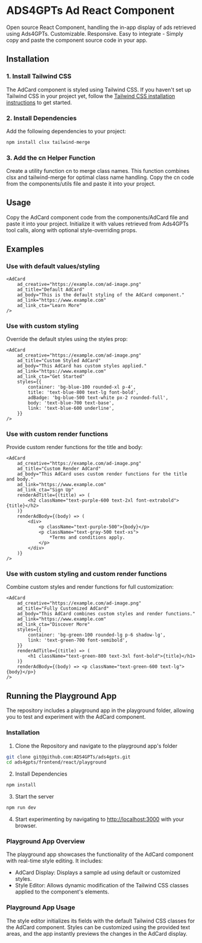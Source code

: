 # ADS4GPTs Ad React Component

Open source React Component, handling the in-app display of ads retrieved using Ads4GPTs. Customizable. Responsive. Easy to integrate - Simply copy and paste the component source code in your app.

## Installation

### 1. Install Tailwind CSS

The AdCard component is styled using Tailwind CSS. If you haven't set up Tailwind CSS in your project yet, follow the [Tailwind CSS installation instructions](https://tailwindcss.com/docs/installation) to get started.

### 2. Install Dependencies

Add the following dependencies to your project:

```bash
npm install clsx tailwind-merge
```

### 3. Add the cn Helper Function

Create a utility function cn to merge class names. This function combines clsx and tailwind-merge for optimal class name handling. Copy the cn code from the components/utils file and paste it into your project.

## Usage

Copy the AdCard component code from the components/AdCard file and paste it into your project. Initialize it with values retrieved from Ads4GPTs tool calls, along with optional style-overriding props.

## Examples

### Use with default values/styling

```tsx
<AdCard
    ad_creative="https://example.com/ad-image.png"
    ad_title="Default AdCard"
    ad_body="This is the default styling of the AdCard component."
    ad_link="https://www.example.com"
    ad_link_cta="Learn More"
/>
```

### Use with custom styling

Override the default styles using the styles prop:

```tsx
<AdCard
    ad_creative="https://example.com/ad-image.png"
    ad_title="Custom Styled AdCard"
    ad_body="This AdCard has custom styles applied."
    ad_link="https://www.example.com"
    ad_link_cta="Get Started"
    styles={{
        container: 'bg-blue-100 rounded-xl p-4',
        title: 'text-blue-800 text-lg font-bold',
        adBadge: 'bg-blue-500 text-white px-2 rounded-full',
        body: 'text-blue-700 text-base',
        link: 'text-blue-600 underline',
    }}
/>
```

### Use with custom render functions

Provide custom render functions for the title and body:

```tsx
<AdCard
    ad_creative="https://example.com/ad-image.png"
    ad_title="Custom Render AdCard"
    ad_body="This AdCard uses custom render functions for the title and body."
    ad_link="https://www.example.com"
    ad_link_cta="Sign Up"
    renderAdTitle={(title) => (
        <h2 className="text-purple-600 text-2xl font-extrabold">{title}</h2>
    )}
    renderAdBody={(body) => (
        <div>
            <p className="text-purple-500">{body}</p>
            <p className="text-gray-500 text-xs">
                *Terms and conditions apply.
            </p>
        </div>
    )}
/>
```

### Use with custom styling and custom render functions

Combine custom styles and render functions for full customization:

```tsx
<AdCard
    ad_creative="https://example.com/ad-image.png"
    ad_title="Fully Customized AdCard"
    ad_body="This AdCard combines custom styles and render functions."
    ad_link="https://www.example.com"
    ad_link_cta="Discover More"
    styles={{
        container: 'bg-green-100 rounded-lg p-6 shadow-lg',
        link: 'text-green-700 font-semibold',
    }}
    renderAdTitle={(title) => (
        <h1 className="text-green-800 text-3xl font-bold">{title}</h1>
    )}
    renderAdBody={(body) => <p className="text-green-600 text-lg">{body}</p>}
/>
```

## Running the Playground App

The repository includes a playground app in the playground folder, allowing you to test and experiment with the AdCard component.

### Installation

1. Clone the Repository and navigate to the playground app's folder

```bash
git clone git@github.com:ADS4GPTs/ads4gpts.git
cd ads4gpts/frontend/react/playground
```

2. Install Dependencies

```bash
npm install
```

3. Start the server

```bash
npm run dev
```

4. Start experimenting by navigating to [http://localhost:3000](http://localhost:3000) with your browser.

### Playground App Overview

The playground app showcases the functionality of the AdCard component with real-time style editing. It includes:

-   AdCard Display: Displays a sample ad using default or customized styles.
-   Style Editor: Allows dynamic modification of the Tailwind CSS classes applied to the component's elements.

### Playground App Usage

The style editor initializes its fields with the default Tailwind CSS classes for the AdCard component. Styles can be customized using the provided text areas, and the app instantly previews the changes in the AdCard display.
